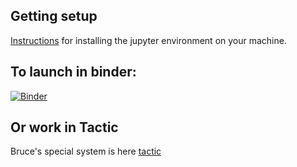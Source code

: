 ## Getting setup
[Instructions](https://github.com/bsherin/text_mining_content/blob/main/instructions/install_jupyter_notebook.md) for installing the jupyter environment on your machine.

## To launch in binder:

[![Binder](https://mybinder.org/badge_logo.svg)](https://mybinder.org/v2/gh/bsherin/text_mining_2021/main?urlpath=git-pull%3Frepo%3Dhttps%253A%252F%252Fgithub.com%252Fbsherin%252Ftext_mining_content%26urlpath%3Dlab%252Ftree%252Ftext_mining_content%252F%26branch%3Dmain)

## Or work in Tactic
Bruce's special system is here [tactic](tactic.northwestern.edu)
